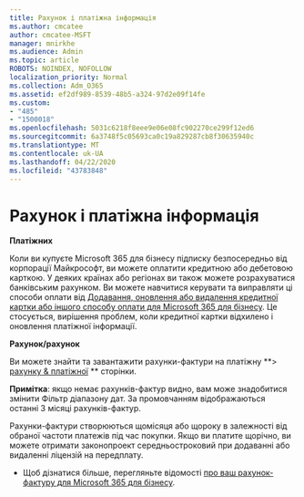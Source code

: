 ```yaml
---
title: Рахунок і платіжна інформація
ms.author: cmcatee
author: cmcatee-MSFT
manager: mnirkhe
ms.audience: Admin
ms.topic: article
ROBOTS: NOINDEX, NOFOLLOW
localization_priority: Normal
ms.collection: Adm_O365
ms.assetid: ef2df989-8539-48b5-a324-97d2e09f14fe
ms.custom:
- "485"
- "1500018"
ms.openlocfilehash: 5031c6218f8eee9e06e08fc902270ce299f12ed6
ms.sourcegitcommit: 6a3748f5c05693ca0c19a829287cb8f30635940c
ms.translationtype: MT
ms.contentlocale: uk-UA
ms.lasthandoff: 04/22/2020
ms.locfileid: "43783848"
---
```

# <a name="invoice-and-payment-information"></a>Рахунок і платіжна інформація

**Платіжних**

Коли ви купуєте Microsoft 365 для бізнесу підписку безпосередньо від корпорації Майкрософт, ви можете оплатити кредитною або дебетовою карткою.  У деяких країнах або регіонах ви також можете розрахуватися банківським рахунком.  Ви можете навчитися керувати та виправляти ці способи оплати від [Додавання, оновлення або видалення кредитної картки або іншого способу оплати для Microsoft 365 для бізнесу](https://go.microsoft.com/fwlink/?linkid=2118133).  Це стосується, вирішення проблем, коли кредитної картки відхилено і оновлення платіжної інформації.

**Рахунок/рахунок**

Ви можете знайти та завантажити рахунки-фактури на платіжну **> [рахунку & платіжної](https://go.microsoft.com/fwlink/p/?linkid=848039) ** сторінки.  

**Примітка**: якщо немає рахунків-фактур видно, вам може знадобитися змінити Фільтр діапазону дат.  За промовчанням відображаються останні 3 місяці рахунків-фактур.

Рахунки-фактури створюються щомісяця або щороку в залежності від обраної частоти платежів під час покупки.  Якщо ви платите щорічно, ви можете отримати законопроект середньостроковий при додаванні або видаленні ліцензій на передплату.
 
- Щоб дізнатися більше, перегляньте відомості [про ваш рахунок-фактуру для Microsoft 365 для бізнесу](https://go.microsoft.com/fwlink/?linkid=2119101).
